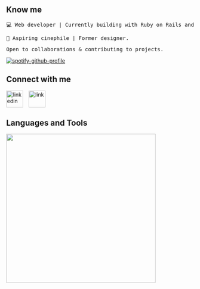 
## Know me
<pre>💻 Web developer | Currently building with Ruby on Rails and React Js.</pre>
<pre>🎥 Aspiring cinephile | Former designer. </pre>
<pre>Open to collaborations & contributing to projects. </pre>

[![spotify-github-profile](https://spotify-github-profile.vercel.app/api/view?uid=2ail5t4ywp1v51epioxhlk2zy&cover_image=true&theme=natemoo-re&show_offline=false&background_color=121212&interchange=false&bar_color=53b14f&bar_color_cover=false)](https://spotify-github-profile.vercel.app/api/view?uid=2ail5t4ywp1v51epioxhlk2zy&redirect=true)


## Connect with me
<div align="left" style="display:flex; gap: 15px;">
  <a href="https://www.linkedin.com/in/annastacia-mumbua/" style="text-decoration: none;">
    <img width="45" height="45" src="https://img.icons8.com/3d-fluency/45/linkedin.png" alt="linkedin"/>
  </a>
  <a href='https:://annastacia.dev>' style="text-decoration: none;">
    <img width="45" height="45" src="https://img.icons8.com/3d-fluency/45/link.png" alt="link"/>
  </a>
</div>

## Languages and Tools
<img  src="https://skillicons.dev/icons?i=rails,ruby,js,ts,react,nextjs,redux,jquery,postgres,sqlite,firebase,postman,css,sass,tailwind,bootstrap,git,github,heroku,figma,ai,xd,ps" style="width: 400px" />



